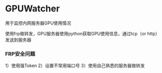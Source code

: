 # GPUWatcher
用于监控内网服务器GPU使用情况
 
使用frp做转发，GPU服务器使用python获取GPU使用信息，通过tcp（or http）发送到服务器

### FRP安全问题
1）使用强Token
2）设置不常用端口号
3）使用自己熟悉的服务器做转发
